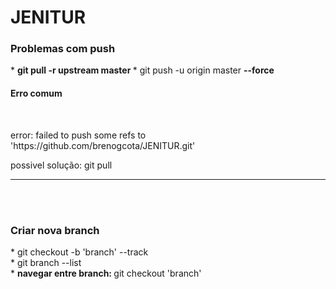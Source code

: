 # JENITUR


<h3>
Problemas com push
</h3>
 <span>* <strong> git pull -r upstream master </strong></span>
 <span>* git push -u origin master <strong> --force </strong></span><br>
 <h4><strong> Erro comum </strong> </h4>
 <br>
 <p color="red"> error: failed to push some refs to 'https://github.com/brenogcota/JENITUR.git'</p>
 <span> possivel solução: git pull </span>
 <hr>
 <br><br>
<h3>
<strong>Criar nova branch</strong>
</h3>
 <span>*  git checkout -b 'branch' --track</span>
 <br>
 <span>* git branch --list </span>
 <br>
 <span>* <strong> navegar entre branch: </strong> git checkout 'branch' </span>
 
 
 
 
 
 
